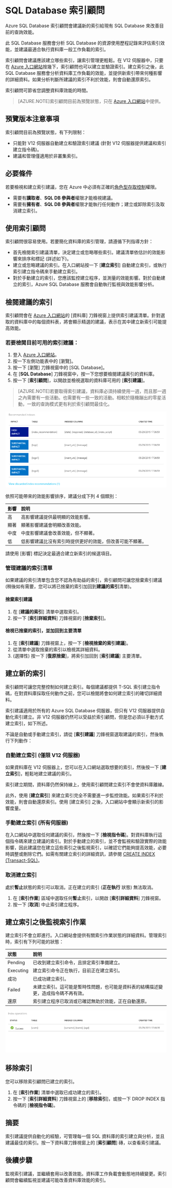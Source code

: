 <properties 
   pageTitle="Azure SQL Database 索引顧問" 
   description="提供索引建議，讓您輕鬆建立最適合執行現有 Azure SQL Database 工作負載的索引。" 
   services="sql-database" 
   documentationCenter="" 
   authors="stevestein" 
   manager="jeffreyg" 
   editor="monicar"/>

<tags
   ms.service="sql-database"
   ms.devlang="na"
   ms.topic="article"
   ms.tgt_pltfrm="na"
   ms.workload="data-management" 
   ms.date="06/30/2015"
   ms.author="sstein"/>

# SQL Database 索引顧問

Azure SQL Database 索引顧問會建議新的索引給現有 SQL Database 來改善目前的查詢效能。

此 SQL Database 服務會分析 SQL Database 的資源使用歷程記錄來評估索引效能，並建議最適合執行資料庫一般工作負載的索引。

索引顧問會建議應該建立哪些索引，讓索引管理更輕鬆。在 V12 伺服器中，只要在 [Azure 入口網站](https://portal.azure.com/)按幾下，索引顧問也可以建立並驗證索引。建立索引之後，此 SQL Database 服務會分析資料庫工作負載的效能，並提供新索引帶來何種影響的詳細資料。如果分析判斷所建議的索引不利於效能，則會自動還原索引。

索引顧問可節省您調整資料庫效能的時間。


> [AZURE.NOTE]索引顧問目前為預覽狀態，只在 [Azure 入口網站](https://portal.azure.com/)中提供。


## 預覽版本注意事項

索引顧問目前為預覽狀態，有下列限制：

- 只能對 V12 伺服器自動建立和驗證索引建議 (針對 V12 伺服器提供建議和索引建立指令碼)。
- 建議和管理僅適用於非叢集索引。

## 必要條件

若要檢視和建立索引建議，您在 Azure 中必須有正確的[角色型存取控制](role-based-access-control-configure.md)權限。

- 需要有**讀取者**、**SQL DB 參與者**權限才能檢視建議。
- 需要有**擁有者**、**SQL DB 參與者**權限才能執行任何動作；建立或卸除索引及取消建立索引。


## 使用索引顧問

索引顧問很容易使用。若要簡化資料庫的索引管理，請遵循下列指導方針：

- 首先檢閱索引建議清單，決定建立或忽略哪些索引。建議清單依估計的效能影響來排序和標記 (詳述如下)。 
- 建立或忽略建議的索引。在入口網站按一下 [**建立索引**] 自動建立索引，或執行索引建立指令碼來手動建立索引。
- 對於手動建立的索引，您應該監控建立程序，並測量的效能影響。對於自動建立的索引，Azure SQL Database 服務會自動執行監視與效能影響分析。 



## 檢閱建議的索引

索引顧問會在 [Azure 入口網站](https://portal.azure.com/)的 [資料庫] 刀鋒視窗上提供索引建議清單。針對選取的資料庫中的每個資料表，將會顯示精選的建議，表示在其中建立新索引可能提高效能。

### 若要檢閱目前可用的索引建議：

1. 登入 [Azure 入口網站](https://portal.azure.com/)。
2. 按一下左側功能表中的 [瀏覽]。
3. 按一下 [瀏覽] 刀鋒視窗中的 [SQL Database]。
4. 在 [**SQL Database**] 刀鋒視窗中，按一下您想要檢閱建議索引的資料庫。
5. 按一下 [**索引顧問**]，以開啟並檢視選取的資料庫可用的 [**索引建議**]。

> [AZURE.NOTE]若要取得索引建議，資料庫必須持續使用一週，而且那一週之內需要有一些活動。也需要有一些一致的活動。相較於隨機蹦出的零星活動，一致的查詢模式更有利於索引顧問最佳化。

![建議的索引][3]

依照可能帶來的效能影響排序，建議分成下列 4 個類別：

| 影響 | 說明 |
| :--- | :--- |
| 高 | 高影響建議提供最明顯的效能影響。 |
| 顯著 | 顯著影響建議會明顯改善效能。 |
| 中度 | 中度影響建議會改善效能，但不顯著。 |
| 低 | 低影響建議比沒有索引時提供更好的效能，但改善可能不顯著。 
請使用 [影響] 標記決定最適合建立新索引的候選項目。

### 管理建議的索引清單

如果建議的索引清單包含您不認為有助益的索引，索引顧問可讓您捨棄索引建議 (稍後如有需要，您可以將已捨棄的索引加回到**建議的索引**清單)。

#### 捨棄索引建議

1. 在 [**建議的索引**] 清單中選取索引。
1. 按一下 [**索引詳細資料**] 刀鋒視窗的 [**捨棄索引**]。

#### 檢視已捨棄的索引，並加回到主要清單

1. 在 [**索引建議**] 刀鋒視窗上，按一下 [**檢視捨棄的索引建議**]。
1. 從清單中選取捨棄的索引以檢視其詳細資料。
1. (選擇性) 按一下 [**復原捨棄**]，將索引加回到 [**索引建議**] 主要清單。



## 建立新的索引

索引顧問可讓您完整控制如何建立索引。每個建議都提供 T-SQL 索引建立指令碼，在對資料庫採取任何動作之前，您可以檢閱將會如何建立索引的確切詳細資料。

索引建議適用於所有的 Azure SQL Database 伺服器，但只有 V12 伺服器提供自動化索引建立。非 V12 伺服器仍然可以受益於索引顧問，但是您必須以手動方式建立索引，如下所述。

不論是自動或手動建立索引，請從 [**索引建議**] 刀鋒視窗選取建議的索引，然後執行下列動作：

### 自動建立索引 (僅限 V12 伺服器)

如果資料庫在 V12 伺服器上，您可以在入口網站選取想要的索引，然後按一下 [**建立索引**]，輕鬆地建立建議的索引。

索引建立期間，資料庫仍然保持線上，使用索引顧問建立索引不會使資料庫離線。

此外，使用 [**建立索引**] 來建立索引完全不需要進一步監控效能。如果索引不利於效能，則會自動還原索引。使用 [建立索引] 之後，入口網站中會顯示新索引的影響度量。


### 手動建立索引 (所有伺服器)

在入口網站中選取任何建議的索引，然後按一下 [**檢視指令碼**]。對資料庫執行這個指令碼來建立建議的索引。對於手動建立的索引，並不會監視和驗證實際的效能影響，因此建議您在建立這些索引之後監視索引，以確認它們能夠提高效能，必要時調整或刪除它們。如需有關建立索引的詳細資訊，請參閱 [CREATE INDEX (Transact-SQL)](https://msdn.microsoft.com/library/ms188783.aspx)。


### 取消建立索引

處於**暫止**狀態的索引可以取消。正在建立的索引 (**正在執行** 狀態) 無法取消。

1. 在 [**索引作業**] 區域中選取任何**暫止**索引，以開啟 [**索引詳細資料**] 刀鋒視窗。
1. 按一下 [**取消**] 中止索引建立程序。

## 建立索引之後監視索引作業

建立索引不會立即進行。入口網站會提供有關索引作業狀態的詳細資料。管理索引時，索引有下列可能的狀態：

| 狀態 | 說明 |
| :--- | :--- |
| Pending | 已收到建立索引命令，且排定索引準備建立。 |
| Executing | 建立索引命令正在執行，目前正在建立索引。 |
| 成功 | 已成功建立索引。 |
| Failed | 未建立索引。這可能是暫時性問題，也可能是資料表的結構描述變更，造成指令碼不再有效。 |
| 還原 | 索引建立程序已取消或已確認無助於效能，正在自動還原。 |



![建議的索引][4]



## 移除索引
您可以移除索引顧問已建立的索引。


1. 在 [**索引作業**] 清單中選取已成功建立的索引。
1. 按一下 [**索引詳細資料**] 刀鋒視窗上的 [**移除索引**]，或按一下 DROP INDEX 指令碼的 [**檢視指令碼**]。



## 摘要

索引建議提供自動化的經驗，可管理每一個 SQL 資料庫的索引建立與分析，並且建議最佳的索引。按一下資料庫刀鋒視窗上的 [**索引顧問**] 磚，以查看索引建議。



## 後續步驟

監視索引建議，並繼續套用以改善效能。資料庫工作負載會動態地持續變更。索引顧問會繼續監視並建議可能改善資料庫效能的索引。


<!--Image references-->
[1]: ./media/sql-database-index-advisor/index-recommendations.png
[2]: ./media/sql-database-index-advisor/index-details.png
[3]: ./media/sql-database-index-advisor/recommended-indexes.png
[4]: ./media/sql-database-index-advisor/index-operations.png

<!---HONumber=July15_HO2-->